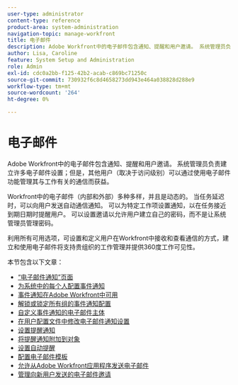 ```yaml
---
user-type: administrator
content-type: reference
product-area: system-administration
navigation-topic: manage-workfront
title: 电子邮件
description: Adobe Workfront中的电子邮件包含通知、提醒和用户邀请。 系统管理员负责建立许多电子邮件设置；但是，其他用户（取决于访问级别）可以通过使用电子邮件功能管理其与工作有关的通信而获益。
author: Lisa, Caroline
feature: System Setup and Administration
role: Admin
exl-id: cdc0a2bb-f125-42b2-acab-c869bc71250c
source-git-commit: 730932f6c8d4658273dd943e464a038828d288e9
workflow-type: tm+mt
source-wordcount: '264'
ht-degree: 0%

---
```


# 电子邮件

Adobe Workfront中的电子邮件包含通知、提醒和用户邀请。 系统管理员负责建立许多电子邮件设置；但是，其他用户（取决于访问级别）可以通过使用电子邮件功能管理其与工作有关的通信而获益。

Workfront中的电子邮件（内部和外部）多种多样，并且是动态的。 当任务延迟时，可以向用户发送自动通信通知。 可以为特定工作项设置通知，以在任务接近到期日期时提醒用户。 可以设置邀请以允许用户建立自己的密码，而不是让系统管理员管理密码。

利用所有可用选项，可设置和定义用户在Workfront中接收和查看通信的方式，建立和使用电子邮件将支持贵组织的工作管理并提供360度工作可见性。

本节包含以下文章：

* [“电子邮件通知”页面](../../../administration-and-setup/manage-workfront/emails/email-notifications-page.md)
* [为系统中的每个人配置事件通知](../../../administration-and-setup/manage-workfront/emails/configure-event-notifications-for-everyone-in-the-system.md)
* [事件通知在Adobe Workfront中可用](../../../administration-and-setup/manage-workfront/emails/event-notifications-available-in-wf.md)
* [解锁或锁定所有组的事件通知配置](../../../administration-and-setup/manage-workfront/emails/unlock-configuration-of-event-notifications-for-groups.md)
* [自定义事件通知的电子邮件主体](../../../administration-and-setup/manage-workfront/emails/custom-email-subjects-event-notification.md)
* [在用户配置文件中修改电子邮件通知设置](../../../administration-and-setup/manage-workfront/emails/modify-email-notification-settings-user-profiles.md)
* [设置提醒通知](../../../administration-and-setup/manage-workfront/emails/set-up-reminder-notifications.md)
* [将提醒通知附加到对象](../../../workfront-basics/using-notifications/attach-reminder-notification-object.md)
* [设置自动提醒](../../../administration-and-setup/manage-workfront/emails/setting-up-automatic-reminders.md)
* [配置电子邮件模板](../../../administration-and-setup/manage-workfront/emails/configure-email-templates.md)
* [允许从Adobe Workfront应用程序发送电子邮件](../../../administration-and-setup/manage-workfront/emails/allow-emails-from-wf-app.md)
* [管理向新用户发送的电子邮件邀请](../../../administration-and-setup/manage-workfront/emails/manage-email-invitations.md)

